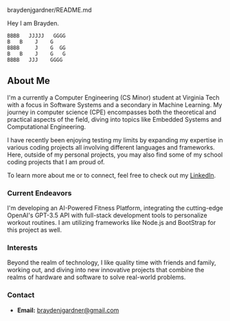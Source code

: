 braydenjgardner/README.md

Hey I am Brayden.

```
BBBB   JJJJJ   GGGG
B   B    J    G
BBBB     J    G  GG
B   B    J    G   G
BBBB   JJJ    GGGG
```
                                   

## About Me
I'm a currently a Computer Engineering (CS Minor) student at Virginia Tech with a focus in Software Systems and a secondary in Machine Learning. My journey in computer science (CPE) encompasses both the theoretical and practical aspects of the field, diving into topics like Embedded Systems and Computational Engineering.

I have recently been enjoying testing my limits by expanding my expertise in various coding projects all involving different languages and frameworks. Here, outside of my personal projects, you may also find some of my school coding projects that I am proud of.

To learn more about me or to connect, feel free to check out my [LinkedIn](https://www.linkedin.com/in/braydenjgardner).

### Current Endeavors
I'm developing an AI-Powered Fitness Platform, integrating the cutting-edge OpenAI's GPT-3.5 API with full-stack development tools to personalize workout routines. I am utilizing frameworks like Node.js and BootStrap for this project as well. 

### Interests
Beyond the realm of technology, I like quality time with friends and family, working out, and diving into new innovative projects that combine the realms of hardware and software to solve real-world problems.

### Contact
- **Email:** [braydenjgardner@gmail.com](mailto:braydenjgardner@gmail.com)


